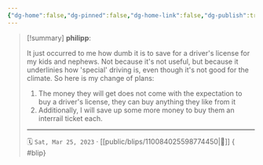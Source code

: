 ```yaml
---
{"dg-home":false,"dg-pinned":false,"dg-home-link":false,"dg-publish":true,"tags":["dgblip"],"disabled rules":["yaml-title","yaml-title-alias","file-name-heading"],"title":"philipp on mastodon @ 2023-03-25","created-date":"2023-03-25T12:55:25","id":110084025598774450,"updated-date":"2025-05-02T08:50:43","dg-path":"blips/110084025598774450.md","permalink":"/blips/110084025598774450/","dgPassFrontmatter":true}
---
```


> [!summary] **philipp**:
>
> It just occurred to me how dumb it is to save for a driver's license for my kids and nephews. Not because it's not useful, but because it underlinies how 'special' driving is, even though it's not good for the climate.
> So here is my change of plans:
> 1) The money they will get does not come with the expectation to buy a driver's license, they can buy anything they like from it
> 2) Additionally, I will save up some more money to buy them an interrail ticket each.
> - - -
>
> 🗓️ `Sat, Mar 25, 2023` · [[public/blips/110084025598774450\|🔗]]
{ #blip}

